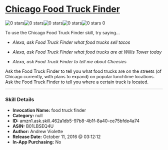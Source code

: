 # [Chicago Food Truck Finder](http://alexa.amazon.com/#skills/amzn1.ask.skill.462a1db5-97b8-4b1f-8a40-ce75bfde4a74)
![0 stars](../../images/ic_star_border_black_18dp_1x.png)![0 stars](../../images/ic_star_border_black_18dp_1x.png)![0 stars](../../images/ic_star_border_black_18dp_1x.png)![0 stars](../../images/ic_star_border_black_18dp_1x.png)![0 stars](../../images/ic_star_border_black_18dp_1x.png) 0

To use the Chicago Food Truck Finder skill, try saying...

* *Alexa, ask Food Truck Finder what food trucks sell tacos*

* *Alexa, ask Food Truck Finder what food trucks are at Willis Tower today*

* *Alexa, ask Food Truck Finder to tell me about Cheesies*

Ask the Food Truck Finder to tell you what food trucks are on the streets (of Chicago currently, with plans to expand) on popular lunchtime locations.  Ask the Food Truck Finder to tell you where a certain truck is located.

***

### Skill Details

* **Invocation Name:** food truck finder
* **Category:** null
* **ID:** amzn1.ask.skill.462a1db5-97b8-4b1f-8a40-ce75bfde4a74
* **ASIN:** B01LBSEQ4U
* **Author:** Andrew Violette
* **Release Date:** October 11, 2016 @ 03:12:12
* **In-App Purchasing:** No
